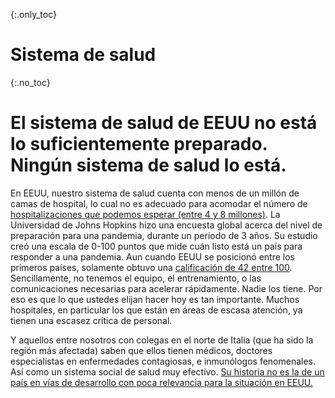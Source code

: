 {:.only_toc}
# Sistema de salud

{:.no_toc}
# El sistema de salud de EEUU no está lo suficientemente preparado. Ningún sistema de salud lo está.

En EEUU, nuestro sistema de salud cuenta con menos de un millón de camas de hospital, lo cual no es adecuado para acomodar el número de [hospitalizaciones que podemos esperar (entre 4 y 8 millones)](https://www.bloomberg.com/opinion/articles/2020-03-05/how-bad-is-the-coronavirus-let-s-compare-with-sars-ebola-flu). La Universidad de Johns Hopkins hizo una encuesta global acerca del nivel de preparación para una pandemia, durante un período de 3 años. Su estudio creó una escala de 0-100 puntos que mide cuán listo está un país para responder a una pandemia. Aun cuando EEUU se posicionó entre los primeros países, solamente obtuvo una [calificación de 42 entre 100](https://jhu.pure.elsevier.com/en/publications/pandemic-influenza-and-major-disease-outbreak-preparedness-in-us--7). Sencillamente, no tenemos el equipo, el entrenamiento, o las comunicaciones necesarias para acelerar rápidamente. Nadie los tiene. Por eso es que lo que ustedes elijan hacer hoy es tan importante. Muchos hospitales, en particular los que están en áreas de escasa atención, ya tienen una escasez crítica de personal.

Y aquellos entre nosotros con colegas en el norte de Italia (que ha sido la región más afectada) saben que ellos tienen médicos, doctores especialistas en enfermedades contagiosas, e inmunólogos fenomenales. Así como un sistema social de salud muy efectivo. [Su historia no es la de un país en vías de desarrollo con poca relevancia para la situación en EEUU.](https://twitter.com/drkomanduri/status/1236720751073546240)
